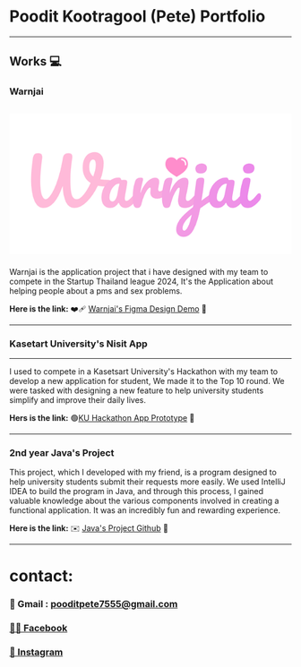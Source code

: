 # Poodit Kootragool (Pete) Portfolio
---
## Works 💻

### Warnjai
![Logo](https://github.com/PetePoodit/Pete-s-Portfolio/blob/14ed72c2628257e00b2f96c48a07f2d3ec2b1e7c/warnjai-logo.png)
---
Warnjai is the application project that i have designed with my team to compete in the Startup Thailand league 2024, It's the Application about helping people about a pms and sex problems.

__Here is the link:__ ❤️‍🩹 [Warnjai's Figma Design Demo](https://www.figma.com/design/j7rTAmb4T843j6oEAGjkgJ/SEX-and-PMS-App-BETA?node-id=0-1&t=tcb9BbROWxax48W5-1) 🩷

---
### Kasetart University's Nisit App 
---
I used to compete in a Kasetsart University's Hackathon with my team to develop a new application for student, We made it to the Top 10 round. We were tasked with designing a new feature to help university students simplify and improve their daily lives.

__Hers is the link:__ 🟢[KU Hackathon App Prototype](https://www.figma.com/design/pBDc73CBFV9sxXs05umGIL/KOBKUNKUB's-team-Figma?node-id=0-1&t=LySQsmxdkXZItPF5-1) 📱

---
###  2nd year Java's Project

This project, which I developed with my friend, is a program designed to help university students submit their requests more easily. We used IntelliJ IDEA to build the program in Java, and through this process, I gained valuable knowledge about the various components involved in creating a functional application. It was an incredibly fun and rewarding experience.

__Here is the link:__ ✉️ [Java's Project Github](https://github.com/CS211-671/cs211-project-monday-i-miss-you-1.git) 📂

---

# contact: 
### 📧 Gmail : pooditpete7555@gmail.com
### [👦🏻 Facebook](https://www.facebook.com/profile.php?id=100073642179458)
### [📸 Instagram](https://www.instagram.com/p3te_p/)
 
